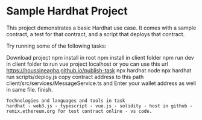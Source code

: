# Sample Hardhat Project

This project demonstrates a basic Hardhat use case. It comes with a sample contract, a test for that contract, and a script that deploys that contract.

Try running some of the following tasks:

Download project
npm install in root
npm install in client folder
npm run dev in client folder to run vue project localhost or you can use this url https://houssineagha.github.io/publish-task
npx hardhat node
npx hardhat run scripts/deploy.js
copy contract address to this path client/src/services/MessageService.ts and Enter your wallet address as well in same file.
finish.
```
Technologies and languages and tools in task
hardhat - web3.js - typescript - vue.js - solidity - host in github - remix.ethereum.org for test contract online - vs code.
